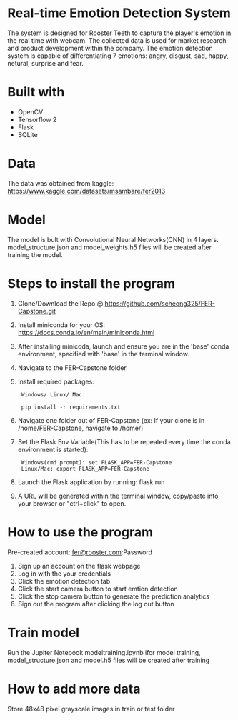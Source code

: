 # Real-time Emotion Detection System  
The system is designed for Rooster Teeth to capture the player's emotion in the real time with webcam. The collected data is used for market research and product development within the company. The emotion detection system is capable of differentiating 7 emotions: angry, disgust, sad, happy, netural, surprise and fear. 

# Built with 
- OpenCV
- Tensorflow 2
- Flask 
- SQLite

# Data
The data was obtained from kaggle: https://www.kaggle.com/datasets/msambare/fer2013

# Model 
The model is bult with Convolutional Neural Networks(CNN) in 4 layers. model_structure.json and model_weights.h5 files will be created after training the model. 

# Steps to install the program 
1. Clone/Download the Repo @ https://github.com/scheong325/FER-Capstone.git
2. Install miniconda for your OS: https://docs.conda.io/en/main/miniconda.html
3. After installing minicoda, launch and ensure you are in the 'base' conda environment, specified with 'base' in the terminal window.
4. Navigate to the FER-Capstone folder
5. Install required packages:
        
        Windows/ Linux/ Mac: 

        pip install -r requirements.txt

6. Navigate one folder out of FER-Capstone (ex: If your clone is in /home/FER-Capstone, navigate to /home/)
7. Set the Flask Env Variable(This has to be repeated every time the conda environment is started):

        Windows(cmd prompt): set FLASK_APP=FER-Capstone
        Linux/Mac: export FLASK_APP=FER-Capstone

8. Launch the Flask application by running: flask run
9. A URL will be generated within the terminal window, copy/paste into your browser or "ctrl+click" to open.  

# How to use the program 
Pre-created account: fer@rooster.com:Password
1. Sign up an account on the flask webpage 
2. Log in with the your credentials 
3. Click the emotion detection tab 
4. Click the start camera button to start emtion detection 
5. Click the stop camera button to generate the prediction analytics
6. Sign out the program after clicking the log out button 

# Train model 
Run the Jupiter Notebook modeltraining.ipynb ifor model training, model_structure.json and model.h5 files will be created after training 

# How to add more data
Store 48x48 pixel grayscale images in train or test folder 


